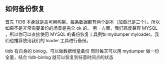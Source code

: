 ## 如何备份恢复
首先 TIDB 本身就是高可用构架，每条数据都有两个副本（加自己是三个）。所以如果不是非常需要备份的场景是完全 ok 的。 另一方面，我们高度兼容 MYSQL ，所以你可以直接使用 MYSQL 的备份恢复工具例如 mydumper myloader。我们也推荐使用我们的 loader 工具进行备份。

tidb 有自身的 binlog，可以做数据增量备份 同时每天可以用 mydumper 做一份全量，结合 tidb-binlog 就可以恢复到任意时间点的状态